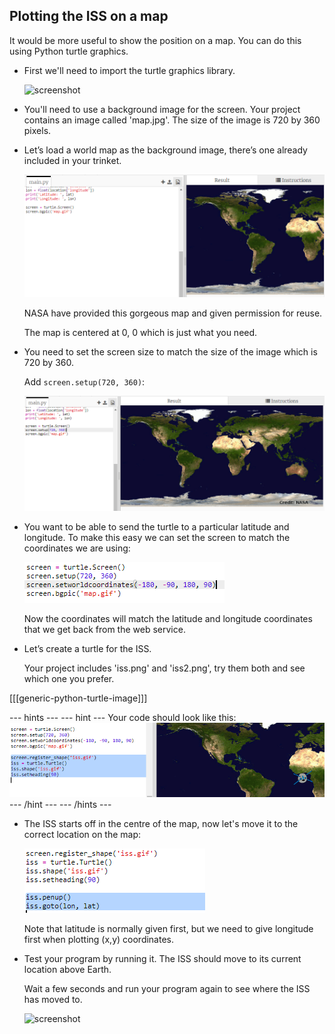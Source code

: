## Plotting the ISS on a map

It would be more useful to show the position on a map. You can do this using Python turtle graphics. 

+ First we'll need to import the turtle graphics library. 
  
    ![screenshot](images/iss-turtle.png)
    
+ You'll need to use a background image for the screen. Your project contains an image called 'map.jpg'. The size of the image is 720 by 360 pixels. 
  
+ Let’s load a world map as the background image, there’s one already included in your trinket.

    ![screenshot](images/iss-map.png)
  
    NASA have provided this gorgeous map and given permission for reuse. 
  
    The map is centered at 0, 0 which is just what you need. 

+ You need to set the screen size to match the size of the image which is 720 by 360. 

    Add `screen.setup(720, 360)`:

    ![screenshot](images/iss-setup.png)
  
+ You want to be able to send the turtle to a particular latitude and longitude. To make this easy we can set the screen to match the coordinates we are using:

    ![screenshot](images/iss-world.png) 
  
    Now the coordinates will match the latitude and longitude coordinates that we get back from the web service. 

+ Let’s create a turtle for the ISS. 

    Your project includes 'iss.png' and 'iss2.png', try them both and see which one you prefer. 
    
[[[generic-python-turtle-image]]]

--- hints ---
--- hint ---
Your code should look like this:
![screenshot](images/iss-image.png)
--- /hint ---
--- /hints ---
    
+ The ISS starts off in the centre of the map, now let's move it to the correct location on the map:

    ![screenshot](images/iss-plot.png)
  
    Note that latitude is normally given first, but we need to give longitude first when plotting (x,y) coordinates. 

+ Test your program by running it. The ISS should move to its current location above Earth. 

    Wait a few seconds and run your program again to see where the ISS has moved to. 

    ![screenshot](images/iss-plotted.png)

